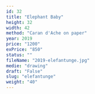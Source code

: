 ```yaml
---
id: 32
title: "Elephant Baby"
height: 32
width: 42
method: "Caran d'Ache on paper"
year: 2019
price: "1200"
exPrice: "850"
status: ""
fileName: "2019-elefantunge.jpg"
medie: "drawing"
draft: "False"
slug: "elefantunge"
weight: "40"
---
```


